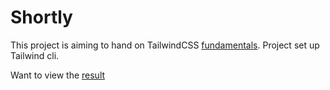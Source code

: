 # Shortly

This project is aiming to hand on TailwindCSS [fundamentals](https://tailwindcss.com/docs/installation).
Project set up Tailwind cli.

Want to view the [result](https://sksamassa.github.io/shortly/?)
